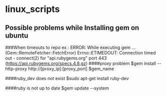 # linux_scripts
## Possible problems while Installing gem on ubuntu

###When timeouts to repo
ex : ERROR:  While executing gem ... (Gem::RemoteFetcher::FetchError)
    Errno::ETIMEDOUT: Connection timed out - connect(2) for "api.rubygems.org" port 443 (https://api.rubygems.org/specs.4.8.gz)
####proxy problem
$gem install --http-proxy http://[proxy_ip]:[proxy_port] $gem_name

####ruby_dev does not exist
$sudo apt-get install ruby-dev

####ruby is not up to date
$gem update --system
